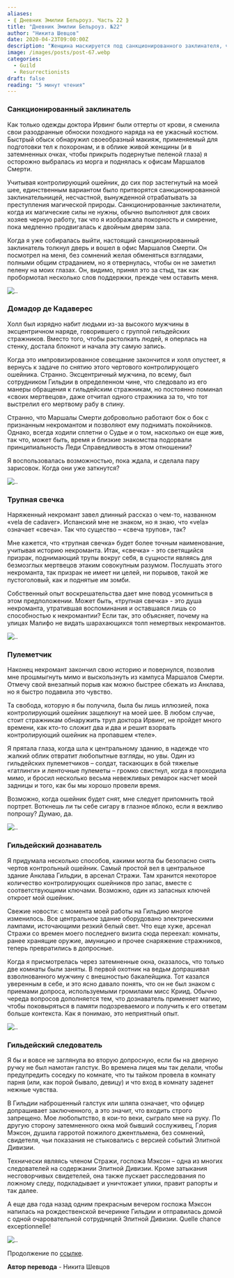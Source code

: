 ```yaml
---
aliases: 
- ⟪ Дневник Эмилии Бельроуз. Часть 22 ⟫
title: "Дневник Эмилии Бельроуз. №22"
author: "Никита Шевцов"
date: 2020-04-23T09:00:00Z
description: "Женщина маскируется под санкционированного заклинателя, чтобы проникнуть в офис Маршалов Смерти в Малифо. С ошейником, контролирующим каждое ее движение, она должна играть роль подчиненного работника, путешествуя по опасному миру магии и смерти. | мистический рассказ"
image: /images/posts/post-67.webp
categories: 
  - Guild
  - Resurrectionists
draft: false
reading: "5 минут чтения"
---
```


### Санкционированный заклинатель

Как только одежды доктора Ирвинг были оттерты от крови, я сменила свои разодранные обноски походного наряда на ее ужасный костюм. Быстрый обыск обнаружил своеобразный макияж, применяемый для подготовки тел к похоронам, и в облике живой женщины (и в затемненных очках, чтобы прикрыть подернутые пеленой глаза) я осторожно выбралась из морга и поднялась к офисам Маршалов Смерти.

Учитывая контролирующий ошейник, до сих пор застегнутый на моей шее, единственным вариантом было притворятся санкционированной заклинательницей, несчастной, вынужденной отрабатывать за преступления магической природы. Санкционированные заклинатели, когда их магические силы не нужны, обычно выполняют для своих хозяев черную работу, так что я изображала покорность и смирение, пока медленно продвигалась к двойным дверям зала.

Когда я уже собиралась выйти, настоящий санкционированный заклинатель толкнул дверь и вошел в офис Маршалов Смерти. Он посмотрел на меня, без сомнений желая обменяться взглядами, полными общим страданием, но я отвернулась, чтобы он не заметил пелену на моих глазах. Он, видимо, принял это за стыд, так как пробормотал несколько слов поддержки, прежде чем оставить меня.

![..](/images/posts/post-77_img1.webp)


### Домадор де Кадаверес

Холл был изрядно набит людьми из-за высокого мужчины в эксцентричном наряде, говорившего с группой гильдейских стражников. Вместо того, чтобы растолкать людей, я оперлась на стенку, достала блокнот и начала эту самую запись.

Когда это импровизированное совещание закончится и холл опустеет, я вернусь к задаче по снятию этого чертового контролирующего ошейника. Странно. Эксцентричный мужчина, по всему, был сотрудником Гильдии в определенном чине, что следовало из его манеры обращения к гильдейским стражникам, но постоянно поминал «своих мертвецов», даже отчитал одного стражника за то, что тот выстрелил его мертвому рабу в спину.

Странно, что Маршалы Смерти добровольно работают бок о бок с признанным некромантом и позволяют ему поднимать покойников. Однако, всегда ходили сплетни о Судье и о том, насколько он еще жив, так что, может быть, время и близкие знакомства подорвали принципиальность Леди Справедливость в этом отношении?

Я воспользовалась возможностью, пока ждала, и сделала пару зарисовок. Когда они уже заткнутся?

![..](/images/posts/post-77_img2.webp)


### Трупная свечка

Наряженный некромант завел длинный рассказ о чем-то, названном «vela de cadaver». Испанский мне не знаком, но я знаю, что «vela» означает «свеча». Так что существо – «свеча трупов», так?

Мне кажется, что «трупная свечка» будет более точным наименование, учитывая историю некроманта. Итак, «свечка» - это светящийся призрак, поднимающий трупы вокруг себя, в сущности являясь для безмозглых мертвецов этаким совокупным разумом. Послушать этого некроманта, так призрак не имеет ни целей, ни порывов, такой же пустоголовый, как и поднятые им зомби.

Собственный опыт воскрешательства дает мне повод усомниться в этом предположении. Может быть, «трупная свечка» - это душа некроманта, утратившая воспоминания и оставшаяся лишь со способностью к некромантии? Если так, это объясняет, почему на улицах Малифо не видать шарахающихся толп немертвых некромантов.

![..](/images/posts/post-77_img3.webp)


### Пулеметчик

Наконец некромант закончил свою историю и повернулся, позволив мне прошмыгнуть мимо и выскользнуть из кампуса Маршалов Смерти. Отмечу свой внезапный порыв как можно быстрее сбежать из Анклава, но я быстро подавила это чувство.

Та свобода, которую я бы получила, была бы лишь иллюзией, пока контролирующий ошейник защелкнут на моей шее. В любом случае, стоит стражникам обнаружить труп доктора Ирвинг, не пройдет много времени, как кто-то сложит два и два и решит взорвать контролирующий ошейник на пропавшем «теле».

Я прятала глаза, когда шла к центральному зданию, в надежде что жалкий облик отвратит любопытные взгляды, но увы. Один из гильдейских пулеметчиков – солдат, таскающих в бой тяжелые «гатлинги» и ленточные пулеметы – громко свистнул, когда я проходила мимо, и бросил несколько весьма невежливых ремарок насчет моей задницы и того, как бы мы хорошо провели время.

Возможно, когда ошейник будет снят, мне следует припомнить твой портрет. Воткнешь ли ты себе сигару в глазное яблоко, если я вежливо попрошу? Думаю, да.

![..](/images/posts/post-77_img4.webp)


### Гильдейский дознаватель

Я придумала несколько способов, какими могла бы безопасно снять чертов контрольный ошейник. Самый простой вел в центральное здание Анклава Гильдии, в арсенал Стражи. Там хранится некоторое количество контролирующих ошейников про запас, вместе с соответствующими ключами. Возможно, один из запасных ключей откроет мой ошейник.

Свежие новости: с момента моей работы на Гильдию многое изменилось. Все центральное здание оборудовано электрическими лампами, источающими резкий белый свет. Что еще хуже, арсенал Стражи со времен моего последнего визита сюда переехал: комнаты, ранее хранящие оружие, амуницию и прочее снаряжение стражников, теперь превратились в допросные.

Когда я присмотрелась через затемненные окна, оказалось, что только две комнаты были заняты. В первой охотник на ведьм допрашивал взволнованного мужчину с внешностью бакалейщика. Тот казался уверенным в себе, и это ясно давало понять, что он не был знаком с приемами допроса, используемыми громилами мисс Криид. Обычно череда вопросов дополняется тем, что дознаватель применяет магию, чтобы поковыряться в памяти подозреваемого и получить к его ответам больше контекста. Как я понимаю, это неприятный опыт.

![..](/images/posts/post-77_img5.webp)


### Гильдейский следователь

Я бы и вовсе не заглянула во вторую допросную, если бы на дверную ручку не был намотан галстук. Во времена лицея мы так делали, чтобы предупредить соседку по комнате, что ты тайком провела в комнату парня (или, как порой бывало, девицу) и что вход в комнату заденет нежные чувства.

В Гильдии наброшенный галстук или шляпа означает, что офицер допрашивает заключенного, а это значит, что входить строго запрещено. Мое любопытство, в кои-то веки, сыграло мне на руку. По другую сторону затемненного окна мой бывший сослуживец, Глория Мэксон, душила гарротой пожилого джентльмена, без сомнений, свидетеля, чьи показания не стыковались с версией событий Элитной Дивизии.

Технически являясь членом Стражи, госпожа Мэксон – одна из многих следователей на содержании Элитной Дивизии. Кроме затыкания несговорчивых свидетелей, она также пускает расследования по ложному следу, подкладывает и уничтожает улики, правит рапорты и так далее.

А еще два года назад одним прекрасным вечером госпожа Мэксон напилась на рождественской вечеринке Гильдии и отправилась домой с одной очаровательной сотрудницей Элитной Дивизии. Quelle chance exceptionnelle!

![..](/images/posts/post-77_img6.webp)


Продолжение по [ссылке](http://malifaux.ru/posts/post-78).


**Автор перевода** - Никита Шевцов

